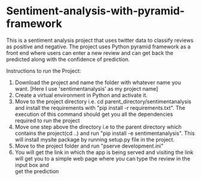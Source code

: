 # Sentiment-analysis-with-pyramid-framework
This is a sentiment analysis project that uses twitter data to classify reviews as positive and negative. The project uses Python pyramid framework as a front end where users can enter a new review and can get back the predicted along with the confidence of prediction.

Instructions to run the Project:
1. Download the project and name the folder with whatever name you want. [Here I use 'sentimentanalysis' as my project name]
2. Create a virtual environment in Python and activate it.
3. Move to the project directory i.e. cd parent_directory/sentimentanalysis and install the requirements with "pip install -r requirements.txt". The execution of 
   this command should get you all the dependencies required to run the project
4. Move one step above the directory i.e to the parent directory which contains the project(cd ..) and run "pip install -e sentimentanalysis". This will install 
   mysite package by running setup.py file in the project.
5. Move to the project folder and run "pserve development.ini"
6. You will get the link in which the app is being served and visiting the link will get you to a simple web page where you can type the review in the input box and  
   get the prediction
